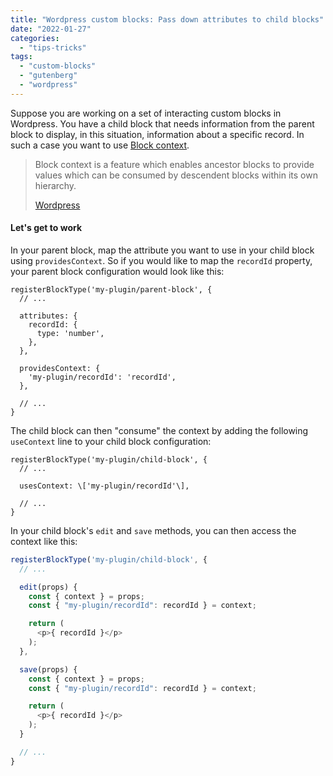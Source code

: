 ```yaml
---
title: "Wordpress custom blocks: Pass down attributes to child blocks"
date: "2022-01-27"
categories: 
  - "tips-tricks"
tags: 
  - "custom-blocks"
  - "gutenberg"
  - "wordpress"
---
```


Suppose you are working on a set of interacting custom blocks in Wordpress. You have a child block that needs information from the parent block to display, in this situation, information about a specific record. In such a case you want to use [Block context](https://developer.wordpress.org/block-editor/reference-guides/block-api/block-context/).

> Block context is a feature which enables ancestor blocks to provide values which can be consumed by descendent blocks within its own hierarchy.
> 
> [Wordpress](https://developer.wordpress.org/block-editor/reference-guides/block-api/block-context/)

#### Let's get to work

In your parent block, map the attribute you want to use in your child block using `providesContext`. So if you would like to map the `recordId` property, your parent block configuration would look like this:

```generic
registerBlockType('my-plugin/parent-block', {
  // ...

  attributes: {
    recordId: {
      type: 'number',
    },
  },
 
  providesContext: {
    'my-plugin/recordId': 'recordId',
  },

  // ...
}

```

The child block can then "consume" the context by adding the following `useContext` line to your child block configuration:

```generic
registerBlockType('my-plugin/child-block', {
  // ...

  usesContext: \['my-plugin/recordId'\],

  // ...
}

```

In your child block's `edit` and `save` methods, you can then access the context like this:

```js
registerBlockType('my-plugin/child-block', {
  // ...

  edit(props) {
    const { context } = props;
    const { "my-plugin/recordId": recordId } = context;

    return (
      <p>{ recordId }</p>
    );
  },

  save(props) {
    const { context } = props;
    const { "my-plugin/recordId": recordId } = context;

    return (
      <p>{ recordId }</p>
    );
  }

  // ...
}

```
